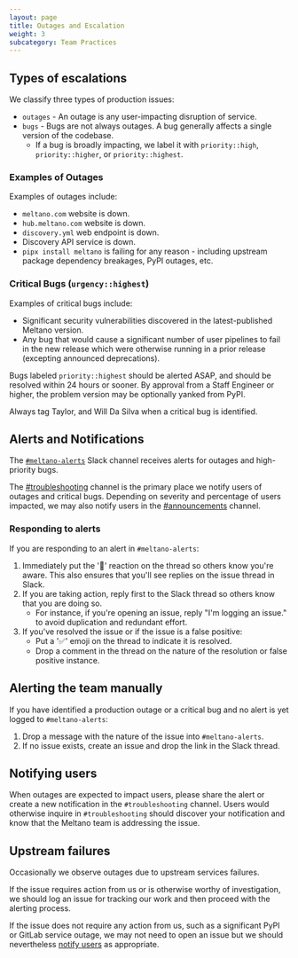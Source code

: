 ```yaml
---
layout: page
title: Outages and Escalation
weight: 3
subcategory: Team Practices
---
```


## Types of escalations

We classify three types of production issues:

- `outages` - An outage is any user-impacting disruption of service.
- `bugs` - Bugs are not always outages. A bug generally affects a single version of the codebase.
  - If a bug is broadly impacting, we label it with `priority::high`, `priority::higher`, or `priority::highest`.

### Examples of Outages

Examples of outages include:

- `meltano.com` website is down.
- `hub.meltano.com` website is down.
- `discovery.yml` web endpoint is down.
- Discovery API service is down.
- `pipx install meltano` is failing for any reason - including upstream package dependency breakages, PyPI outages, etc.

### Critical Bugs (`urgency::highest`)

Examples of critical bugs include:

- Significant security vulnerabilities discovered in the latest-published Meltano version.
- Any bug that would cause a significant number of user pipelines to fail in the new release which were otherwise running in a prior release (excepting announced deprecations).

Bugs labeled `priority::highest` should be alerted ASAP, and should be resolved within 24 hours or sooner. By approval from a Staff Engineer or higher, the problem version may be optionally yanked from PyPI.

Always tag Taylor, and Will Da Silva when a critical bug is identified.

## Alerts and Notifications

The [`#meltano-alerts`](https://meltano.slack.com/archives/C0320DQTKV5) Slack channel receives alerts for outages and high-priority bugs.

The [#troubleshooting](https://meltano.slack.com/archives/C01TCRBBJD7) channel is the primary place we notify users of outages and critical bugs. Depending on severity and percentage of users impacted, we may also notify users in the [#announcements](https://meltano.slack.com/archives/CFG3C3C66) channel.

### Responding to alerts

If you are responding to an alert in `#meltano-alerts`:

1. Immediately put the '👀' reaction on the thread so others know you're aware. This also ensures that you'll see replies on the issue thread in Slack.
2. If you are taking action, reply first to the Slack thread so others know that you are doing so.
   - For instance, if you're opening an issue, reply "I'm logging an issue." to avoid duplication and redundant effort.
3. If you've resolved the issue or if the issue is a false positive:
   - Put a '✅' emoji on the thread to indicate it is resolved.
   - Drop a comment in the thread on the nature of the resolution or false positive instance.

## Alerting the team manually

If you have identified a production outage or a critical bug and no alert is yet logged to `#meltano-alerts`:

1. Drop a message with the nature of the issue into `#meltano-alerts`.
2. If no issue exists, create an issue and drop the link in the Slack thread.

## Notifying users

When outages are expected to impact users, please share the alert or create a new notification in the `#troubleshooting` channel. Users would otherwise inquire in `#troubleshooting` should discover your notification and know that the Meltano team is addressing the issue.

## Upstream failures

Occasionally we observe outages due to upstream services failures.

If the issue requires action from us or is otherwise worthy of investigation, we should log an issue for tracking our work and then proceed with the alerting process.

If the issue does not require any action from us, such as a significant PyPI or GitLab service outage, we may not need to open an issue but we should nevertheless [notify users](#notifying-users) as appropriate.

